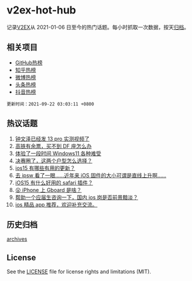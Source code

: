 # v2ex-hot-hub

 记录[V2EX](https://www.v2ex.com/)从 2021-01-06 日至今的热门话题。每小时抓取一次数据，按天[归档](archives)。
 
 ## 相关项目

- [GitHub热榜](https://github.com/snaildev/github-hot-hub)
- [知乎热榜](https://github.com/snaildev/zhihu-hot-hub)
- [微博热榜](https://github.com/snaildev/weibo-hot-hub)
- [头条热榜](https://github.com/snaildev/toutiao-hot-hub)
- [抖音热榜](https://github.com/snaildev/douyin-hot-hub)


 `更新时间：2021-09-22 03:03:11 +0800`

## 热议话题

1. [钟文泽已经发 13 pro 实测视频了](https://www.v2ex.com/t/803232)
1. [高铁有余票，买不到 DF 座怎么办](https://www.v2ex.com/t/803133)
1. [体验了一段时间 Windows11 各种难受](https://www.v2ex.com/t/803146)
1. [决赛圈了，这两个户型怎么选择？](https://www.v2ex.com/t/803215)
1. [ios15 有哪些有用的更新？](https://www.v2ex.com/t/803179)
1. [去 ipsw 看了一眼……近年来 iOS 固件的大小可谓是直线上升啊……](https://www.v2ex.com/t/803127)
1. [iOS15 有什么好用的 safari 插件？](https://www.v2ex.com/t/803200)
1. [😮 iPhone 上 Gboard 是啥？](https://www.v2ex.com/t/803160)
1. [帮助一个应届生咨询一下，国内 ios 岗是否前景黯淡？](https://www.v2ex.com/t/803154)
1. [ios 精品 app 推荐，欢迎补充交流。](https://www.v2ex.com/t/803140)

## 历史归档

[archives](archives)

## License

See the [LICENSE](LICENSE) file for license rights and limitations (MIT).
